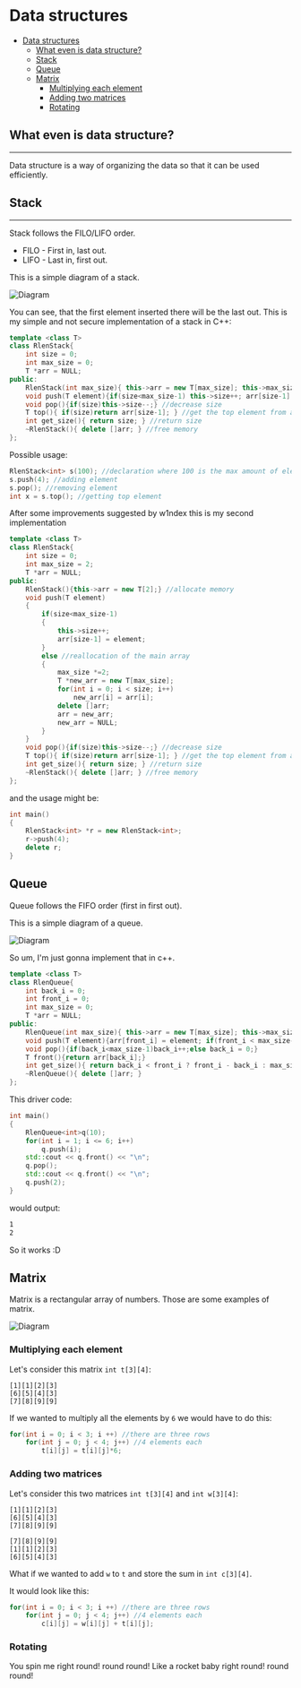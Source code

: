 # Data structures
<!-- TOC -->

- [Data structures](#data-structures)
	- [What even is data structure?](#what-even-is-data-structure)
	- [Stack](#stack)
	- [Queue](#queue)
	- [Matrix](#matrix)
		- [Multiplying each element](#multiplying-each-element)
		- [Adding two matrices](#adding-two-matrices)
		- [Rotating](#rotating)

<!-- /TOC -->

## What even is data structure?
---

Data structure is a way of organizing the data so that it can be used efficiently.

## Stack
---

Stack follows the FILO/LIFO order.

 - FILO - First in, last out.
 - LIFO - Last in, first out. 

This is a simple diagram of a stack.

![Diagram](Assets/Data1.png)

You can see, that the first element inserted there will be the last out.
This is my simple and not secure implementation of a stack in C++:
```cpp
template <class T>
class RlenStack{
    int size = 0;
    int max_size = 0;
    T *arr = NULL;
public:
    RlenStack(int max_size){ this->arr = new T[max_size]; this->max_size = max_size;} //allocate memory
    void push(T element){if(size<max_size-1) this->size++; arr[size-1] = element; } //add to array
    void pop(){if(size)this->size--;} //decrease size
    T top(){ if(size)return arr[size-1]; } //get the top element from array
    int get_size(){ return size; } //return size
    ~RlenStack(){ delete []arr; } //free memory
};
```
Possible usage:
```cpp
RlenStack<int> s(100); //declaration where 100 is the max amount of elements stored
s.push(4); //adding element
s.pop(); //removing element
int x = s.top(); //getting top element
```

After some improvements suggested by w1ndex this is my second implementation
```cpp
template <class T>
class RlenStack{
    int size = 0;
    int max_size = 2;
    T *arr = NULL;
public:
    RlenStack(){this->arr = new T[2];} //allocate memory
    void push(T element)
    {
        if(size<max_size-1) 
        {
            this->size++; 
            arr[size-1] = element;
        }
        else //reallocation of the main array 
        {
            max_size *=2; 
            T *new_arr = new T[max_size];
            for(int i = 0; i < size; i++) 
                new_arr[i] = arr[i];
            delete []arr;
            arr = new_arr;
            new_arr = NULL;
        }
    }
    void pop(){if(size)this->size--;} //decrease size
    T top(){ if(size)return arr[size-1]; } //get the top element from array
    int get_size(){ return size; } //return size
    ~RlenStack(){ delete []arr; } //free memory
};
```
and the usage might be:
```cpp
int main()
{
	RlenStack<int> *r = new RlenStack<int>;
	r->push(4);
	delete r;
}
```

## Queue

Queue follows the FIFO order (first in first out).

This is a simple diagram of a queue.

![Diagram](Assets/Data2.png)

So um, I'm just gonna implement that in c++.
```cpp
template <class T>
class RlenQueue{
    int back_i = 0;
    int front_i = 0;
    int max_size = 0;
    T *arr = NULL;
public:
    RlenQueue(int max_size){ this->arr = new T[max_size]; this->max_size = max_size;} 
    void push(T element){arr[front_i] = element; if(front_i < max_size-1)front_i++; else front_i = 0;}
    void pop(){if(back_i<max_size-1)back_i++;else back_i = 0;}
    T front(){return arr[back_i];}
    int get_size(){ return back_i < front_i ? front_i - back_i : max_size-1-back_i+front_i; }
    ~RlenQueue(){ delete []arr; }
};
```
This driver code:
```cpp
int main()
{
	RlenQueue<int>q(10);
	for(int i = 1; i <= 6; i++)
		q.push(i);
	std::cout << q.front() << "\n";
	q.pop();
	std::cout << q.front() << "\n";
	q.push(2);
}
```
would output:
```sh
1
2
```
So it works :D

## Matrix

Matrix is a rectangular array of numbers.
Those are some examples of matrix.

![Diagram](Assets/Data3.png)

### Multiplying each element

Let's consider this matrix `int t[3][4]`:
```
[1][1][2][3]
[6][5][4][3]
[7][8][9][9]
```
If we wanted to multiply all the elements by `6` we would have to do this:
```cpp
for(int i = 0; i < 3; i ++) //there are three rows
    for(int j = 0; j < 4; j++) //4 elements each
        t[i][j] = t[i][j]*6;
```

### Adding two matrices

Let's consider this two matrices `int t[3][4]` and `int w[3][4]`:
```
[1][1][2][3]
[6][5][4][3]
[7][8][9][9]

[7][8][9][9]
[1][1][2][3]
[6][5][4][3]
```
What if we wanted to add `w` to `t` and store the sum in `int c[3][4]`.

It would look like this:
```cpp
for(int i = 0; i < 3; i ++) //there are three rows
    for(int j = 0; j < 4; j++) //4 elements each
        c[i][j] = w[i][j] + t[i][j];
```

### Rotating

You spin me right round! round round! Like a rocket baby right round! round round! 


